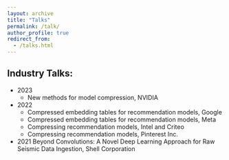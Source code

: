 ```yaml
---
layout: archive
title: "Talks"
permalink: /talk/
author_profile: true
redirect_from:
  - /talks.html
---
```

## Industry Talks:

* 2023
  * New methods for model compression, NVIDIA
* 2022
  * Compressed embedding tables for recommendation models, Google
  * Compressed embedding tables for recommendation models, Meta
  * Compressing recommendation models, Intel and Criteo
  * Compressing recommendation models, Pinterest Inc.
* 2021 Beyond Convolutions: A Novel Deep Learning Approach for Raw Seismic Data Ingestion,
Shell Corporation
